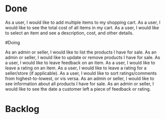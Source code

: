 # Done

As a user, I would like to add multiple items to my shopping cart.
As a user, I would like to see the total cost of all items in my cart.
As a user, I would like to select an item and see a description, cost, and other details.

#Doing

As an admin or seller, I would like to list the products I have for sale.
As an admin or seller, I would like to update or remove products I have for sale.
As a user, I would like to leave feedback on an item.
As a user, I would like to leave a rating on an item.
As a user, I would like to leave a rating for a seller/store (if applicable).
As a user, I would like to sort ratings/comments from highest-to-lowest, or vis versa.
As an admin or seller, I would like to see information about all products I have for sale.
As an admin or seller, I would like to see the date a customer left a piece of feedback or rating.

# Backlog
